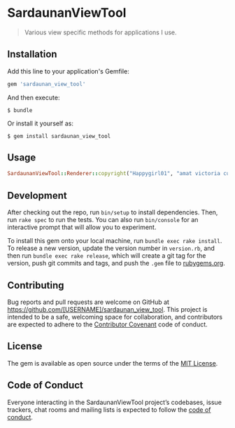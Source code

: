 # SardaunanViewTool

> Various view specific methods for applications I use.

## Installation

Add this line to your application's Gemfile:

```ruby
gem 'sardaunan_view_tool'
```

And then execute:

    $ bundle

Or install it yourself as:

    $ gem install sardaunan_view_tool

## Usage
```ruby
SardaunanViewTool::Renderer::copyright("Happygirl01", "amat victoria curam")
```
## Development

After checking out the repo, run `bin/setup` to install dependencies. Then, run `rake spec` to run the tests. You can also run `bin/console` for an interactive prompt that will allow you to experiment.

To install this gem onto your local machine, run `bundle exec rake install`. To release a new version, update the version number in `version.rb`, and then run `bundle exec rake release`, which will create a git tag for the version, push git commits and tags, and push the `.gem` file to [rubygems.org](https://rubygems.org).

## Contributing

Bug reports and pull requests are welcome on GitHub at https://github.com/[USERNAME]/sardaunan_view_tool. This project is intended to be a safe, welcoming space for collaboration, and contributors are expected to adhere to the [Contributor Covenant](http://contributor-covenant.org) code of conduct.

## License

The gem is available as open source under the terms of the [MIT License](https://opensource.org/licenses/MIT).

## Code of Conduct

Everyone interacting in the SardaunanViewTool project’s codebases, issue trackers, chat rooms and mailing lists is expected to follow the [code of conduct](https://github.com/[USERNAME]/sardaunan_view_tool/blob/master/CODE_OF_CONDUCT.md).
